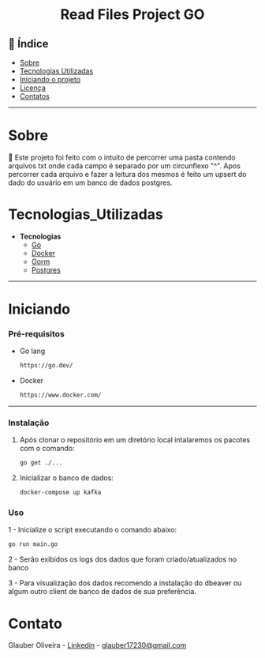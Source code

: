 <h1 align="center"> Read Files Project GO </h1>

## 📕 Índice

- [Sobre](#Sobre)
- [Tecnologias Utilizadas](#Tecnologias_Utilizadas)
- [Iniciando o projeto](#Iniciando)
- [Licença](#Licença)
- [Contatos](#Contatos)

<hr>


<!-- About -->

# Sobre

<p align="left"> 📡 Este projeto foi feito com o intuito de percorrer uma pasta contendo arquivos txt onde cada campo é separado por um circunflexo "^".
Apos percorrer cada arquivo e fazer a leitura dos mesmos é feito um upsert do dado do usuário em um banco de dados postgres. </p>

<!-- TECHNOLOGIES -->

# Tecnologias_Utilizadas

- **Tecnologias**
  - [Go](https://go.dev/)
  - [Docker](https://www.docker.com/)
  - [Gorm](https://gorm.io/index.html)
  - [Postgres](https://www.postgresql.org/)

<hr>


<!-- TECHNOLOGIES -->

# Iniciando

### Pré-requisitos

- Go lang

  ```sh
  https://go.dev/
  ```

- Docker

  ```sh
  https://www.docker.com/
  ```

<hr>


### Instalação

1. Após clonar o repositório em um diretório local intalaremos os pacotes com o comando:

   ```sh
   go get ./...
   ```

2. Inicializar o banco de dados:

   ```sh
   docker-compose up kafka
   ```

### Uso

1 - Inicialize o script executando o comando abaixo:
   ```sh
   go run main.go
   ```


2 - Serão exibidos os logs dos dados que foram criado/atualizados no banco


3 - Para visualização dos dados recomendo a instalação do dbeaver ou algum outro client de banco de dados de sua preferência.

# Contato

Glauber Oliveira - [Linkedin](https://www.linkedin.com/in/gcolliveira/) - glauber17230@gmail.com 

